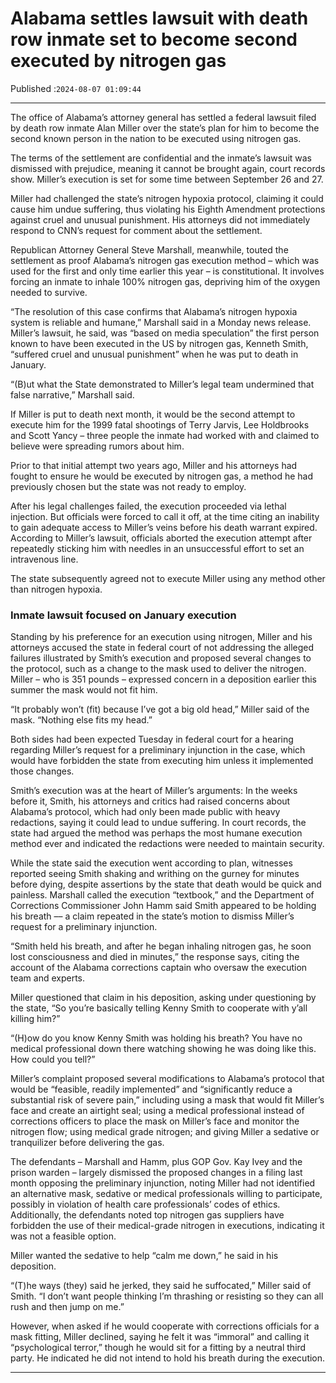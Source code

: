 # Alabama settles lawsuit with death row inmate set to become second executed by nitrogen gas

Published :`2024-08-07 01:09:44`

---

The office of Alabama’s attorney general has settled a federal lawsuit filed by death row inmate Alan Miller over the state’s plan for him to become the second known person in the nation to be executed using nitrogen gas.

The terms of the settlement are confidential and the inmate’s lawsuit was dismissed with prejudice, meaning it cannot be brought again, court records show. Miller’s execution is set for some time between September 26 and 27.

Miller had challenged the state’s nitrogen hypoxia protocol, claiming it could cause him undue suffering, thus violating his Eighth Amendment protections against cruel and unusual punishment. His attorneys did not immediately respond to CNN’s request for comment about the settlement.

Republican Attorney General Steve Marshall, meanwhile, touted the settlement as proof Alabama’s nitrogen gas execution method – which was used for the first and only time earlier this year – is constitutional. It involves forcing an inmate to inhale 100% nitrogen gas, depriving him of the oxygen needed to survive.

“The resolution of this case confirms that Alabama’s nitrogen hypoxia system is reliable and humane,” Marshall said in a Monday news release. Miller’s lawsuit, he said, was “based on media speculation” the first person known to have been executed in the US by nitrogen gas, Kenneth Smith, “suffered cruel and unusual punishment” when he was put to death in January.

“(B)ut what the State demonstrated to Miller’s legal team undermined that false narrative,” Marshall said.

If Miller is put to death next month, it would be the second attempt to execute him for the 1999 fatal shootings of Terry Jarvis, Lee Holdbrooks and Scott Yancy – three people the inmate had worked with and claimed to believe were spreading rumors about him.

Prior to that initial attempt two years ago, Miller and his attorneys had fought to ensure he would be executed by nitrogen gas, a method he had previously chosen but the state was not ready to employ.

After his legal challenges failed, the execution proceeded via lethal injection. But officials were forced to call it off, at the time citing an inability to gain adequate access to Miller’s veins before his death warrant expired. According to Miller’s lawsuit, officials aborted the execution attempt after repeatedly sticking him with needles in an unsuccessful effort to set an intravenous line.

The state subsequently agreed not to execute Miller using any method other than nitrogen hypoxia.

### Inmate lawsuit focused on January execution

Standing by his preference for an execution using nitrogen, Miller and his attorneys accused the state in federal court of not addressing the alleged failures illustrated by Smith’s execution and proposed several changes to the protocol, such as a change to the mask used to deliver the nitrogen. Miller – who is 351 pounds – expressed concern in a deposition earlier this summer the mask would not fit him.

“It probably won’t (fit) because I’ve got a big old head,” Miller said of the mask. “Nothing else fits my head.”

Both sides had been expected Tuesday in federal court for a hearing regarding Miller’s request for a preliminary injunction in the case, which would have forbidden the state from executing him unless it implemented those changes.

Smith’s execution was at the heart of Miller’s arguments: In the weeks before it, Smith, his attorneys and critics had raised concerns about Alabama’s protocol, which had only been made public with heavy redactions, saying it could lead to undue suffering. In court records, the state had argued the method was perhaps the most humane execution method ever and indicated the redactions were needed to maintain security.

While the state said the execution went according to plan, witnesses reported seeing Smith shaking and writhing on the gurney for minutes before dying, despite assertions by the state that death would be quick and painless. Marshall called the execution “textbook,” and the Department of Corrections Commissioner John Hamm said Smith appeared to be holding his breath –– a claim repeated in the state’s motion to dismiss Miller’s request for a preliminary injunction.

“Smith held his breath, and after he began inhaling nitrogen gas, he soon lost consciousness and died in minutes,” the response says, citing the account of the Alabama corrections captain who oversaw the execution team and experts.

Miller questioned that claim in his deposition, asking under questioning by the state, “So you’re basically telling Kenny Smith to cooperate with y’all killing him?”

“(H)ow do you know Kenny Smith was holding his breath? You have no medical professional down there watching showing he was doing like this. How could you tell?”

Miller’s complaint proposed several modifications to Alabama’s protocol that would be “feasible, readily implemented” and “significantly reduce a substantial risk of severe pain,” including using a mask that would fit Miller’s face and create an airtight seal; using a medical professional instead of corrections officers to place the mask on Miller’s face and monitor the nitrogen flow; using medical grade nitrogen; and giving Miller a sedative or tranquilizer before delivering the gas.

The defendants – Marshall and Hamm, plus GOP Gov. Kay Ivey and the prison warden – largely dismissed the proposed changes in a filing last month opposing the preliminary injunction, noting Miller had not identified an alternative mask, sedative or medical professionals willing to participate, possibly in violation of health care professionals’ codes of ethics. Additionally, the defendants noted top nitrogen gas suppliers have forbidden the use of their medical-grade nitrogen in executions, indicating it was not a feasible option.

Miller wanted the sedative to help “calm me down,” he said in his deposition.

“(T)he ways (they) said he jerked, they said he suffocated,” Miller said of Smith. “I don’t want people thinking I’m thrashing or resisting so they can all rush and then jump on me.”

However, when asked if he would cooperate with corrections officials for a mask fitting, Miller declined, saying he felt it was “immoral” and calling it “psychological terror,” though he would sit for a fitting by a neutral third party. He indicated he did not intend to hold his breath during the execution.

---

